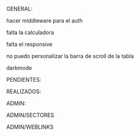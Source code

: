 GENERAL:

hacer middleware para el auth

falta la calculadora

falta el responsive

no puedo personalizar la barra de scroll de la tabla

darkmode

PENDIENTES:


REALIZADOS:

ADMIN:

ADMIN/SECTORES


ADMIN/WEBLINKS
